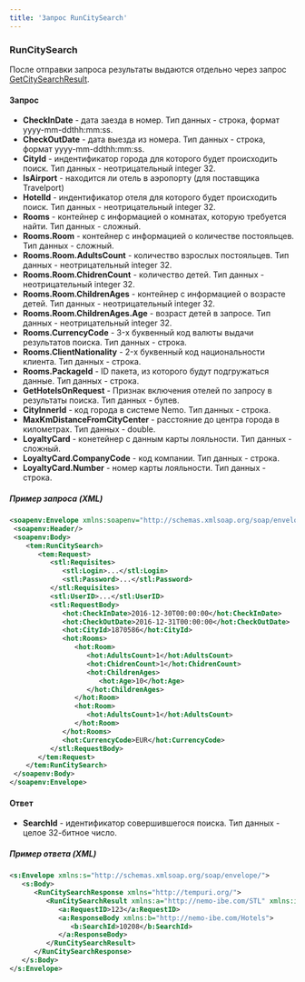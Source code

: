 ```yaml
---
title: 'Запрос RunCitySearch'
---
```


### RunCitySearch

После отправки запроса результаты выдаются отдельно через запрос [GetCitySearchResult](/hotels/search_hotels/getcitysearchresult). 

#### Запрос

-   **CheckInDate** - дата заезда в номер. Тип данных - строка, формат yyyy-mm-ddthh:mm:ss.
-   **CheckOutDate** - дата выезда из номера. Тип данных - строка, формат yyyy-mm-ddthh:mm:ss.
-   **CityId** - индентификатор города для которого будет происходить поиск. Тип данных - неотрицательный integer 32.
-   **IsAirport** - находится ли отель в аэропорту (для поставщика Travelport) 
-   **HotelId** - индентификатор отеля для которого будет происходить поиск. Тип данных - неотрицательный integer 32.
-   **Rooms** - контейнер с информацией о комнатах, которую требуется найти. Тип данных - сложный.
-   **Rooms.Room** - контейнер с информацией о количестве постояльцев. Тип данных - сложный.
-   **Rooms.Room.AdultsCount** - количество взрослых постояльцев. Тип данных - неотрицательный integer 32.
-   **Rooms.Room.ChidrenCount** - количество детей. Тип данных - неотрицательный integer 32.
-   **Rooms.Room.ChildrenAges** - контейнер с информацией о возрасте детей. Тип данных - неотрицательный integer 32.
-   **Rooms.Room.ChildrenAges.Age** - возраст детей в запросе. Тип данных - неотрицательный integer 32.
-   **Rooms.CurrencyCode** - 3-х буквенный код валюты выдачи результатов поиска. Тип данных - строка.
-   **Rooms.ClientNationality** - 2-х буквенный код национальности клиента. Тип данных - строка.
-   **Rooms.PackageId** - ID пакета, из которого будут подгружаться данные. Тип данных - строка. 
-   **GetHotelsOnRequest** - Признак включения отелей по запросу в результаты поиска. Тип данных - булев. 
-   **CityInnerId** - код города в системе Nemo. Тип данных - строка.
-   **MaxKmDistanceFromCityCenter** - расстояние до центра города в километрах. Тип данных - double. 
-   **LoyaltyCard** - конетейнер с данным карты лояльности. Тип данных - сложный. 
-   **LoyaltyCard.CompanyCode** - код компании. Тип данных - строка. 
-   **LoyaltyCard.Number** - номер карты лояльности. Тип данных - строка.

##### Пример запроса (XML)
  ```xml
  <soapenv:Envelope xmlns:soapenv="http://schemas.xmlsoap.org/soap/envelope/" xmlns:tem="http://tempuri.org/" xmlns:stl="http://nemo-ibe.com/STL" xmlns:hot="http://nemo-ibe.com/Hotels">
   <soapenv:Header/>
   <soapenv:Body>
      <tem:RunCitySearch>
         <tem:Request>
            <stl:Requisites>
               <stl:Login>...</stl:Login>
               <stl:Password>...</stl:Password>
            </stl:Requisites>
            <stl:UserID>...</stl:UserID>
            <stl:RequestBody>
               <hot:CheckInDate>2016-12-30T00:00:00</hot:CheckInDate>
               <hot:CheckOutDate>2016-12-31T00:00:00</hot:CheckOutDate>
               <hot:CityId>1870586</hot:CityId>
               <hot:Rooms>
                  <hot:Room>
                     <hot:AdultsCount>1</hot:AdultsCount>
                     <hot:ChidrenCount>1</hot:ChidrenCount>
                     <hot:ChildrenAges>
                        <hot:Age>10</hot:Age>
                     </hot:ChildrenAges>
                  </hot:Room>
                  <hot:Room>
                     <hot:AdultsCount>1</hot:AdultsCount>
                  </hot:Room>
               </hot:Rooms>
               <hot:CurrencyCode>EUR</hot:CurrencyCode>
            </stl:RequestBody>
         </tem:Request>
      </tem:RunCitySearch>
   </soapenv:Body>
</soapenv:Envelope>
```

#### Ответ

-   **SearchId** - идентификатор совершившегося поиска. Тип данных - целое 32-битное число.

##### Пример ответа (XML)
```xml
<s:Envelope xmlns:s="http://schemas.xmlsoap.org/soap/envelope/">
   <s:Body>
      <RunCitySearchResponse xmlns="http://tempuri.org/">
         <RunCitySearchResult xmlns:a="http://nemo-ibe.com/STL" xmlns:i="http://www.w3.org/2001/XMLSchema-instance">
            <a:RequestID>123</a:RequestID>
            <a:ResponseBody xmlns:b="http://nemo-ibe.com/Hotels">
               <b:SearchId>10208</b:SearchId>
            </a:ResponseBody>
         </RunCitySearchResult>
      </RunCitySearchResponse>
   </s:Body>
</s:Envelope>
```